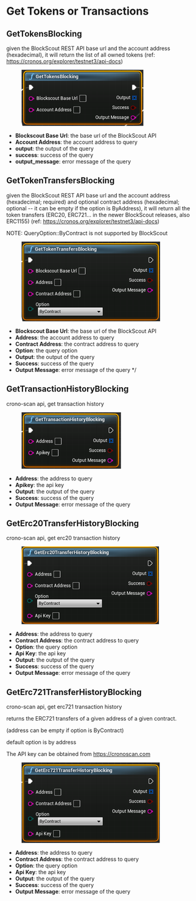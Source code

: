 # Get Tokens or Transactions

## GetTokensBlocking

given the BlockScout REST API base url and the account address (hexadecimal), it will return the list of all owned tokens (ref: https://cronos.org/explorer/testnet3/api-docs)

<figure><img src="../../../.gitbook/assets/image (19).png" alt=""><figcaption></figcaption></figure>

* **Blockscout Base Url**: the base url of the BlockScout API
* **Account Address**: the account address to query
* **output**: the output of the query
* **success**: success of the query
* **output\_message**: error message of the query

## GetTokenTransfersBlocking

given the BlockScout REST API base url and the account address (hexadecimal; required) and optional contract address (hexadecimal; optional -- it can be empty if the option is ByAddress), it will return all the token transfers (ERC20, ERC721... in the newer BlockScout releases, also ERC1155) (ref: https://cronos.org/explorer/testnet3/api-docs)

NOTE: QueryOption::ByContract is not supported by BlockScout

<figure><img src="../../../.gitbook/assets/image (26).png" alt=""><figcaption></figcaption></figure>

* **Blockscout Base Url**: the base url of the BlockScout API
* **Address**: the account address to query
* **Contract Address**: the contract address to query
* **Option**: the query option
* **Output**: the output of the query
* **Success**: success of the query
* **Output Message**: error message of the query \*/

## GetTransactionHistoryBlocking

crono-scan api, get transaction history

<figure><img src="../../../.gitbook/assets/image (15).png" alt=""><figcaption></figcaption></figure>

* **Address**: the address to query
* **Apikey**: the api key
* **Output**: the output of the query
* **Success**: success of the query
* **Output Message**: error message of the query

## GetErc20TransferHistoryBlocking

crono-scan api, get erc20 transaction history

<figure><img src="../../../.gitbook/assets/image (25).png" alt=""><figcaption></figcaption></figure>

* **Address**: the address to query
* **Contract Address**: the contract address to query
* **Option**: the query option
* **Api Key**: the api key
* **Output**: the output of the query
* **Success**: success of the query
* **Output Message**: error message of the query

## GetErc721TransferHistoryBlocking

crono-scan api, get erc721 transaction history

returns the ERC721 transfers of a given address of a given contract.

(address can be empty if option is ByContract)

default option is by address

The API key can be obtained from https://cronoscan.com

<figure><img src="../../../.gitbook/assets/image (14).png" alt=""><figcaption></figcaption></figure>

* **Address**: the address to query
* **Contract Address**: the contract address to query
* **Option**: the query option
* **Api Key**: the api key
* **Output**: the output of the query
* **Success**: success of the query
* **Output Message**: error message of the query

